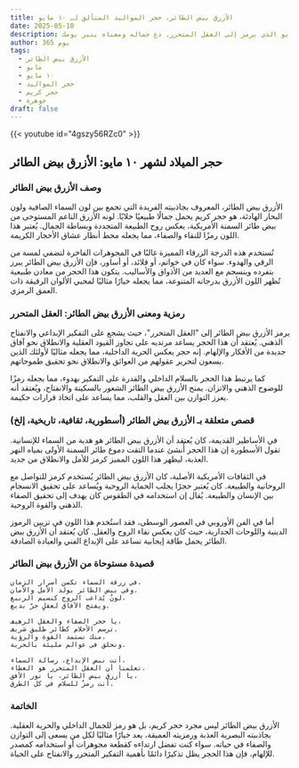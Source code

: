 ```yaml
---
title: الأزرق بيض الطائر، حجر المواليد المتألق لـ ١٠ مايو
date: 2025-05-10
description: اشعر بأهمية الأزرق بيض الطائر، حجر المواليد لـ ١٠ مايو الذي يرمز إلى العقل المتحرر. دع جماله ومعناه ينير يومك.
author: 365 يوم
tags:
  - الأزرق بيض الطائر
  - مايو
  - ١٠ مايو
  - حجر المواليد
  - حجر كريم
  - جوهرة
draft: false
---
```


{{< youtube id="4gszy56RZc0" >}}

## حجر الميلاد لشهر ١٠ مايو: الأزرق بيض الطائر

### وصف الأزرق بيض الطائر

الأزرق بيض الطائر، المعروف بجاذبيته الفريدة التي تجمع بين لون السماء الصافية ولون البحار الهادئة، هو حجر كريم يحمل جمالًا طبيعيًا خلابًا. لونه الأزرق الناعم المستوحى من بيض طائر السمنة الأمريكية، يعكس روح الطبيعة المتجددة وبساطة الجمال. يُعتبر هذا اللون رمزًا للنقاء والصفاء، مما يجعله محط أنظار عشاق الأحجار الكريمة.

تُستخدم هذه الدرجة الزرقاء المميزة غالبًا في المجوهرات الفاخرة لتضفي لمسة من الرقي والهدوء. سواء كان في خواتم، أو قلائد، أو أساور، فإن الأزرق بيض الطائر يبرز بتفرده وينسجم مع العديد من الأذواق والأساليب. يتكون هذا الحجر من معادن طبيعية تُظهر اللون الأزرق بدرجاته المتنوعة، مما يجعله خيارًا مثاليًا لمحبي الألوان الرقيقة ذات العمق الرمزي.

### رمزية ومعنى الأزرق بيض الطائر: العقل المتحرر

يرمز الأزرق بيض الطائر إلى "العقل المتحرر"، حيث يشجع على التفكير الإبداعي والانفتاح الذهني. يُعتقد أن هذا الحجر يساعد مرتديه على تجاوز القيود العقلية والانطلاق نحو آفاق جديدة من الأفكار والإلهام. إنه حجر يعكس الحرية الداخلية، مما يجعله مثاليًا لأولئك الذين يسعون لتحرير عقولهم من العوائق والانطلاق نحو تحقيق طموحاتهم.

كما يرتبط هذا الحجر بالسلام الداخلي والقدرة على التفكير بهدوء، مما يجعله رمزًا للوضوح الذهني والاتزان. يمنح الأزرق بيض الطائر الشعور بالسكينة والانفتاح، ويُعتقد أنه يعزز التوازن بين العقل والقلب، مما يساعد على اتخاذ قرارات حكيمة.

### قصص متعلقة بـ الأزرق بيض الطائر (أسطورية، ثقافية، تاريخية، إلخ)

في الأساطير القديمة، كان يُعتقد أن الأزرق بيض الطائر هو هدية من السماء للإنسانية. تقول الأسطورة إن هذا الحجر أُنشئ عندما التقت دموع طائر السمنة الأولى بمياه النهر العذبة، ليظهر هذا اللون المميز كرمز للأمل والانطلاق من جديد.

في الثقافات الأمريكية الأصلية، كان الأزرق بيض الطائر يُستخدم كرمز للتواصل مع الروحانية والطبيعة. كان يُعتبر حجرًا يجلب الحماية الروحية ويُساعد على تحقيق الانسجام بين الإنسان والطبيعة. يُقال إن استخدامه في الطقوس كان يهدف إلى تحقيق الصفاء الذهني والقوة الروحية.

أما في الفن الأوروبي في العصور الوسطى، فقد استُخدم هذا اللون في تزيين الرموز الدينية واللوحات الجدارية، حيث كان يعكس نقاء الروح والعقل. كان يُعتقد أن الأزرق بيض الطائر يحمل طاقة إيجابية تساعد على الإبداع الفني والعبادة الصادقة.

### قصيدة مستوحاة من الأزرق بيض الطائر

```
في زرقة السماء تكمن أسرار الزمان،  
وفي بيض الطائر يولد الأمل والأمان.  
لونٌ يُداعب الروح كنسيم الربيع،  
ويفتح الآفاق لعقلٍ حرّ بديع.

يا حجر الصفاء والعقل الرهيف،  
ترسم الأحلام كطائر طليق شريف.  
منك نستمد القوة والرؤية،  
ونحلق في عوالم مليئة بالحرية.

أنت نبض الإبداع، رسالة السماء،  
تعلمنا أن العقل المتحرر هو العطاء.  
يا أزرق بيض الطائر، يا نور الأفق،  
أنت رمزٌ للسلام في كل الطرق.
```

### الخاتمة

الأزرق بيض الطائر ليس مجرد حجر كريم، بل هو رمز للجمال الداخلي والحرية العقلية. بجاذبيته البصرية العذبة ورمزيته العميقة، يعد خيارًا مثاليًا لكل من يسعى إلى التوازن والصفاء في حياته. سواء كنت تفضل ارتداءه كقطعة مجوهرات أو استخدامه كمصدر للإلهام، فإن هذا الحجر يظل تذكيرًا دائمًا بأهمية التفكير المتحرر والانفتاح على الحياة.